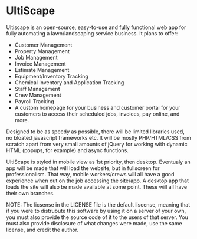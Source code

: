# UltiScape

Ultiscape is an open-source, easy-to-use and fully functional web app for fully automating a lawn/landscaping service business. It plans to offer:

- Customer Management
- Property Management
- Job Management
- Invoice Management
- Estimate Management
- Equipment/Inventory Tracking
- Chemical Inventory and Application Tracking
- Staff Management
- Crew Management
- Payroll Tracking
- A custom homepage for your business and customer portal for your customers to access their scheduled jobs, invoices, pay online, and more.

Designed to be as speedy as possible, there will be limited libraries used, no bloated javascript frameworks etc. It will be mostly PHP/HTML/CSS from scratch apart from very small amounts of jQuery for working with dynamic HTML (popups, for example) and async functions.

UltiScape is styled in mobile view as 1st priority, then desktop. Eventualy an app will be made that will load the website, but in fullscreen for professionalism. That way, mobile workers/crews will all have a good experience when out on the job accessing the site/app. A desktop app that loads the site will also be made available at some point. These will all have their own branches.

NOTE: The licsense in the LICENSE file is the default liscense, meaning that if you were to distrubute this software by using it on a server of your own, you must also provide the source code of it to the users of that server. You must also provide disclosure of what changes were made, use the same license, and credit the author.
